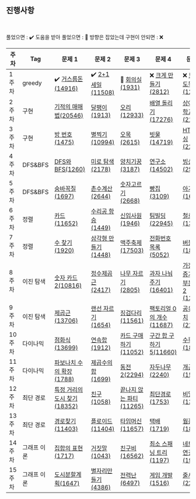 ## 진행사항

<br>

풀었으면 : ✔️  도움을 받아 풀었으면 : 🔺 방향은 잡았는데 구현이 안되면 : ❌ 
<br>

| **주차** | **Tag**          | **문제 1**           | **문제 2**       |  **문제 3**       | **문제 4**  | **문제 5** | 
| -------- | --------------- | ------------------  | --------------  | --------------- | ----------   | ------------|
| 1주차    | greedy           |     ✔️ <a href="https://www.acmicpc.net/problem/14916" target="_blank">거스름돈(14916)</a>            |    ✔️ <a href="https://www.acmicpc.net/problem/11508" target="_black">2+1세일(11508)</a>            | 🔺  <a href="https://www.acmicpc.net/problem/1931" target="_black">회의실(1931)</a> |  ❌  <a href="https://www.acmicpc.net/problem/2812" target="_black">크게 만들기(2812)</a> |      ❌  <a href="https://www.acmicpc.net/problem/1202" target="_black">보석 도둑(1202)</a>  
| 2주차    | 구현       |     <a href="https://www.acmicpc.net/problem/20546" target="_blank">기적의 매매법(20546)</a>                  |    <a href="https://www.acmicpc.net/problem/1913" target="_blank">달팽이(1913)</a>  |        <a href="https://www.acmicpc.net/problem/12933" target="_blank">오리(12933)</a> |  <a href="https://www.acmicpc.net/problem/17276" target="_blank">배열 돌리기(17276)</a>  |  <a href="https://www.acmicpc.net/problem/21608" target="_blank">상어 초등학교(21608)</a>                                       
| 3주차    | 구현            |      <a href="https://www.acmicpc.net/problem/1475" target="_blank">방 번호(1475)</a>                  |    <a href="https://www.acmicpc.net/problem/10994" target="_blank">별찍기(10994)</a>  |        <a href="https://www.acmicpc.net/problem/2615" target="_blank">오목(2615)</a> |  <a href="https://www.acmicpc.net/problem/14719" target="_blank">빗물(14719)</a>  |  <a href="https://www.acmicpc.net/problem/22859" target="_blank">HTML파싱(22859)</a>                                                                              
| 4주차    | DFS&BFS              |     <a href="https://www.acmicpc.net/problem/1260" target="_blank">DFS와 BFS(1260)</a>  |   <a href="https://www.acmicpc.net/problem/2178" target="_blank">미로 탐색(2178)</a> |    <a href="https://www.acmicpc.net/problem/3187" target="_blank">양치기꿍(3187)</a> | <a href="https://www.acmicpc.net/problem/14502" target="_blank">연구소(14502)</a> | <a href="https://www.acmicpc.net/problem/2573" target="_blank">빙산(2573)</a>         
| 5주차    | DFS&BFS               | <a href="https://www.acmicpc.net/problem/1697" target="_blank"> 숨바꼭질(1697)</a>    | <a href="https://www.acmicpc.net/problem/2644" target="_blank">촌수계산(2644)</a>   |      <a href="https://www.acmicpc.net/problem/2668" target="_blank">숫자고르기(2668)</a> |  <a href="https://www.acmicpc.net/problem/3109" target="_blank">빵집(3109)</a> | <a href="https://www.acmicpc.net/problem/16236" target="_blank">아기상어(16236)</a>  
| 6주차    | 정렬              |  <a href="https://www.acmicpc.net/problem/11652" target="_blank">카드(11652)</a>      |   <a href="https://www.acmicpc.net/problem/1449" target="_blank">수리공 항승(1449)</a>   |        <a href="https://www.acmicpc.net/problem/1946" target="_blank">신입사원(1946)</a> | <a href="https://www.acmicpc.net/problem/22945" target="_blank">팀빌딩(22945)</a>   | <a href="https://www.acmicpc.net/problem/13334" target="_blank">철로(13334)</a>  
| 7주차    | 정렬              |  <a href="https://www.acmicpc.net/problem/1920" target="_blank">수 찾기(1920)</a>      |   <a href="https://www.acmicpc.net/problem/1448" target="_blank">삼각형 만들기(1448)</a>   |        <a href="https://www.acmicpc.net/problem/17503" target="_blank">맥주축제(17503)</a> | <a href="https://www.acmicpc.net/problem/5052" target="_blank">전화번호 목록(5052)</a>   | <a href="https://www.acmicpc.net/problem/1838" target="_blank">버블정렬(1838)</a>     
| 8주차    | 이진 탐색               |   <a href="https://www.acmicpc.net/problem/10816" target="_blank">숫자 카드2(10816)</a> | <a href="https://www.acmicpc.net/problem/2417" target="_blank">정수제곱근(2417)</a>    |   <a href="https://www.acmicpc.net/problem/2805" target="_blank">나무 자르기(2805)</a> | <a href="https://www.acmicpc.net/problem/16401" target="_blank">과자 나눠주기(16401)</a>  | <a href="https://www.acmicpc.net/problem/12015" target="_blank">가장 긴 증가하는 부분 수열2 (12015)</a>
| 9주차    | 이진 탐색               |    <a href="https://www.acmicpc.net/problem/13706" target="_blank">제곱근(13706)</a>  |    <a href="https://www.acmicpc.net/problem/1654" target="_blank">랜선 자르기(1654)</a> |          <a href="https://www.acmicpc.net/problem/11561" target="_blank">징검다리(11561)</a> |  <a href="https://www.acmicpc.net/problem/11687" target="_blank">팩토리얼 0의 개수(11687)</a> |  <a href="https://www.acmicpc.net/problem/2110" target="_blank">공유기 설치(2110)</a>
| 10주차    | 다이나믹               |  <a href="https://www.acmicpc.net/problem/13699" target="_blank">점화식(13699)</a>   |   <a href="https://www.acmicpc.net/problem/1912" target="_blank">연속합(1912)</a> |         <a href="https://www.acmicpc.net/problem/11052" target="_blank">카드 구매하기(11052)</a> | <a href="https://www.acmicpc.net/problem/11660" target="_blank">구간 합 구하기 5(11660)</a> | <a href="https://www.acmicpc.net/problem/1823" target="_blank">수확(1823)</a>
| 11주차    | 다이나믹               |   <a href="https://www.acmicpc.net/problem/1788" target="_blank">파보나치 수의 확장(1788)</a>  | <a href="https://www.acmicpc.net/problem/1699" target="_blank">제곱수의 합(1699)</a>   |         <a href="https://www.acmicpc.net/problem/2294" target="_blank">동전2(2294)</a> | <a href="https://www.acmicpc.net/problem/2240" target="_blank">자두나무(2240)</a> | <a href="https://www.acmicpc.net/problem/1563" target="_blank">개근상(1563)</a>
| 12주차    | 최단 경로               |   <a href="https://www.acmicpc.net/problem/18352" target="_blank">특정 거리의 도시 찾기(18352)</a>  |  <a href="https://www.acmicpc.net/problem/1058" target="_blank">친구(1058)</a>  |    <a href="https://www.acmicpc.net/problem/11265" target="_blank">끝나지 않는 파티 (11265)</a> | <a href="https://www.acmicpc.net/problem/1753" target="_blank">최단경로(1753)</a> | <a href="https://www.acmicpc.net/problem/13424" target="_blank">비밀모임(13424)</a> 
| 13주차    | 최단 경로               |    <a href="https://www.acmicpc.net/problem/11403" target="_blank">경로찾기(11403)</a>  | <a href="https://www.acmicpc.net/problem/11404" target="_blank">플로이드(11404)</a>    |    <a href="https://www.acmicpc.net/problem/11657" target="_blank">타임머신(11657)</a> | <a href="https://www.acmicpc.net/problem/1719" target="1719">택배(1719)</a> | <a href="https://www.acmicpc.net/problem/1865" target="_blank">웜홀(1865)</a> 
| 14주차    | 그래프 이론               |    <a href="https://www.acmicpc.net/problem/1717" target="_blank">집합의 표현(1717)</a>  |   <a href="https://www.acmicpc.net/problem/1043" target="_blank">거짓말(1043)</a>  |   <a href="https://www.acmicpc.net/problem/16562" target="_blank">친구비(16562)</a> |  <a href="https://www.acmicpc.net/problem/1197" target="_blank">최소 스패닝 트리(1197)</a> |  <a href="https://www.acmicpc.net/problem/1922" target="_blank">네트워크 연결(1922)</a> |
| 15주차    | 그래프 이론              |   <a href="https://www.acmicpc.net/problem/1647" target="_blank">도시분할계획(1647)</a>    |   <a href="https://www.acmicpc.net/problem/4386" target="_blank">별자리만들기(4386)</a>   |   <a href="https://www.acmicpc.net/problem/6497" target="_blank">전력난 (6497)</a> |  <a href="https://www.acmicpc.net/problem/1516" target="_blank">게임 개발(1516)</a>  |  <a href="https://www.acmicpc.net/problem/2252" target="_blank">줄세우기 (2252)</a> 